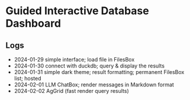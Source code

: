 # Guided Interactive Database Dashboard


## Logs

- 2024-01-29 simple interface; load file in FilesBox
- 2024-01-30 connect with duckdb; query & display the results
- 2024-01-31 simple dark theme; result formatting; permanent FilesBox list; hosted
- 2024-02-01 LLM ChatBox; render messages in Markdown format
- 2024-02-02 AgGrid (fast render query results)
